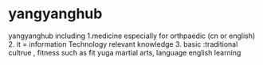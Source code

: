 # yangyanghub


yangyanghub including  1.medicine especially for orthpaedic (cn or english) 
2. it = information  Technology  relevant knowledge 
3. basic :traditional cultrue , fitness such as fit yuga  martial arts, language english learning 
